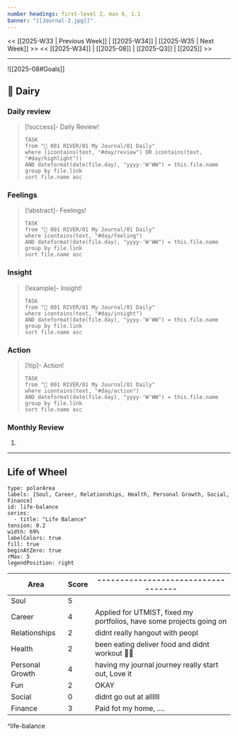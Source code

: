 ```yaml
---
number headings: first-level 2, max 6, 1.1
banner: "[[Journal-2.jpg]]"
---
```

<< [[2025-W33 | Previous Week]] | [[2025-W34]] | [[2025-W35 | Next Week]] >>
<< [[2025-W34]] | [[2025-08]] | [[2025-Q3]] | [[2025]] >>

---
![[2025-08#Goals]]
## 📕 Dairy
### Daily review
> [!success]- Daily Review!
> ```dataview
> TASK
> from "🌊 001 RIVER/01 My Journal/01 Daily"
> where (icontains(text, "#day/review") OR icontains(text, "#day/highlight"))
> AND dateformat(date(file.day), "yyyy-'W'WW") = this.file.name
> group by file.link
> sort file.name asc
> ```
### Feelings
> [!abstract]- Feelings!
> ```dataview
> TASK
> from "🌊 001 RIVER/01 My Journal/01 Daily"
> where icontains(text, "#day/feeling")
> AND dateformat(date(file.day), "yyyy-'W'WW") = this.file.name
> group by file.link
> sort file.name asc
> ```
### Insight
> [!example]- Insight!
> ```dataview
> TASK
> from "🌊 001 RIVER/01 My Journal/01 Daily"
> where icontains(text, "#day/insight")
> AND dateformat(date(file.day), "yyyy-'W'WW") = this.file.name
> group by file.link
> sort file.name asc
> ```
### Action
> [!tip]- Action!
> ```dataview
> TASK
> from "🌊 001 RIVER/01 My Journal/01 Daily"
> where icontains(text, "#day/action")
> AND dateformat(date(file.day), "yyyy-'W'WW") = this.file.name
> group by file.link
> sort file.name asc
> ```
### Monthly Review
1. 

---
## Life of Wheel 
```chart
type: polarArea
labels: [Soul, Career, Relationships, Health, Personal Growth, Social, Finance]
id: life-balance
series:
  - title: "Life Balance"
tension: 0.2
width: 69%
labelColors: true
fill: true
beginAtZero: true
rMax: 5
legendPosition: right
```

| Area            | Score | -----------------------------------                                  |
| --------------- | ----- | -------------------------------------------------------------------- |
| Soul            | 5     |                                                                      |
| Career          | 4     | Applied for UTMIST, fixed my portfolios, have some projects going on |
| Relationships   | 2     | didnt really hangout with peopl                                      |
| Health          | 2     | been eating deliver food and didnt workout 🏋️‍♀️                    |
| Personal Growth | 4     | having my journal journey really start out, Love it                  |
| Fun             | 2     | OKAY                                                                 |
| Social          | 0     | didnt go out at allllll                                              |
| Finance         | 3     | Paid fot my home, ....                                               |
^life-balance

